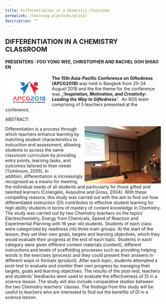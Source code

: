 ```yaml
---
title: Differentiation in a Chemistry Classroom
permalink: /learning-platforms/plat3/
description: ""
---
```

## DIFFERENTIATION IN A CHEMISTRY CLASSROOM

#### PRESENTERS : FOO YONG WEE, CHRISTOPHER AND RACHEL GOH SHIAO EN

<img src="/images/apcg 2018 logo.png" style="width:30%" align=left>

**The 15th Asia-Pacific Conference on Giftedness (APCG2018)** was held in Bangkok from 20-24 August 2018 and the the theme for the conference was **_‘_Inspiration, Motivation, and Creativity: Leading the Way to Giftedness’_**.  An RGS team comprising of 5 teachers presented at the conference.

ABSTRACT:

<img src="/images/apcg sci.jpg" style="width:49%" align=right>

Differentiation is a process through which teachers enhance learning by matching student characteristics to instruction and assessment, allowing  students to access the same classroom curriculum by providing entry points, learning tasks, and outcomes tailored to their needs (Tomlinson, 2005). In addition, differentiation is increasingly recognised as a means for meeting the individual needs of all students and particularly for those gifted and talented learners (Colangelo, Assouline and Gross, 2004). With these compelling reasons, this study was carried out with the aim to find out how differentiated instruction (DI) contributes to effective student learning for high ability students in terms of mastery of content knowledge in Chemistry. The study was carried out by two Chemistry teachers on the topics Electrochemistry, Energy from Chemicals, Speed of Reaction and Experimental Planning with 16 year old students. Students of each class were categorized by readiness into three main groups. At the start of the lesson, they set their own goals, targets and learning objectives, which they would evaluate their progress at the end of each topic. Students in each category were given different content materials (content), different instructions and levels of scaffolding processes such as providing helping words in the exercises (process) and they could present their answers in different ways or formats (product). After each topic, students attempted a post-test to evaluate and monitor their own progress by managing their targets, goals and learning objectives. The results of the post-test, teachers and students’ feedbacks were used to evaluate the effectiveness of DI in a science lesson. The study will also include comparative studies between the two Chemistry teachers’ classes. The findings from this study will be useful to teachers who are interested to find out the benefits of DI in a science lesson.